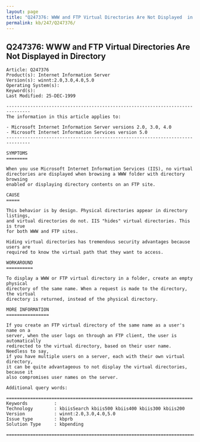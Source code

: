 ```yaml
---
layout: page
title: "Q247376: WWW and FTP Virtual Directories Are Not Displayed  in Directory"
permalink: kb/247/Q247376/
---
```


## Q247376: WWW and FTP Virtual Directories Are Not Displayed  in Directory

	Article: Q247376
	Product(s): Internet Information Server
	Version(s): winnt:2.0,3.0,4.0,5.0
	Operating System(s): 
	Keyword(s): 
	Last Modified: 25-DEC-1999
	
	-------------------------------------------------------------------------------
	The information in this article applies to:
	
	- Microsoft Internet Information Server versions 2.0, 3.0, 4.0 
	- Microsoft Internet Information Services version 5.0 
	-------------------------------------------------------------------------------
	
	SYMPTOMS
	========
	
	When you use Microsoft Internet Information Services (IIS), no virtual
	directories are displayed when browsing a WWW folder with directory browsing
	enabled or displaying directory contents on an FTP site.
	
	CAUSE
	=====
	
	This behavior is by design. Physical directories appear in directory listings,
	and virtual directories do not. IIS "hides" virtual directories. This is true
	for both WWW and FTP sites.
	
	Hiding virtual directories has tremendous security advantages because users are
	required to know the virtual path that they want to access.
	
	WORKAROUND
	==========
	
	To display a WWW or FTP virtual directory in a folder, create an empty physical
	directory of the same name. When a request is made to the directory, the virtual
	directory is returned, instead of the physical directory.
	
	MORE INFORMATION
	================
	
	If you create an FTP virtual directory of the same name as a user's name on a
	server, when the user logs on through an FTP client, the user is automatically
	redirected to the virtual directory, based on their user name. Needless to say,
	if you have multiple users on a server, each with their own virtual directory,
	it can be quite advantageous to not display the virtual directories, because it
	also compromises user names on the server.
	
	Additional query words:
	
	======================================================================
	Keywords          :  
	Technology        : kbiisSearch kbiis500 kbiis400 kbiis300 kbiis200
	Version           : winnt:2.0,3.0,4.0,5.0
	Issue type        : kbprb
	Solution Type     : kbpending
	
	=============================================================================
	
